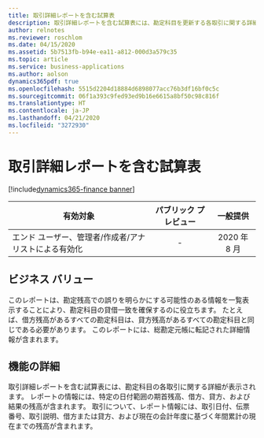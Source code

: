 ```yaml
---
title: 取引詳細レポートを含む試算表
description: 取引詳細レポートを含む試算表には、勘定科目を更新する各取引に関する詳細が表示されます。
author: relnotes
ms.reviewer: roschlom
ms.date: 04/15/2020
ms.assetid: 5b7513fb-b94e-ea11-a812-000d3a579c35
ms.topic: article
ms.service: business-applications
ms.author: aolson
dynamics365pdf: true
ms.openlocfilehash: 5515d2204d18884d6898077acc76b3df16bf0c5c
ms.sourcegitcommit: 06f1a393c9fed93ed9b16e6615a8bf50c98c816f
ms.translationtype: HT
ms.contentlocale: ja-JP
ms.lasthandoff: 04/21/2020
ms.locfileid: "3272930"
---
```

# <a name="trial-balance-with-transactional-detail-report"></a>取引詳細レポートを含む試算表
[!include[dynamics365-finance banner](../includes/dynamics365-finance.md)]

| 有効対象    |  パブリック プレビュー | 一般提供 | 
| ---------- | :----------: |:----------: |
|エンド ユーザー、管理者/作成者/アナリストによる有効化|-| 2020 年 8 月|


## <a name="business-value"></a>ビジネス バリュー
<!-- bv start -->
このレポートは、勘定残高での誤りを明らかにする可能性のある情報を一覧表示することにより、勘定科目の貸借一致を確保するのに役立ちます。 たとえば、借方残高があるすべての勘定科目は、貸方残高があるすべての勘定科目と同じである必要があります。 このレポートには、総勘定元帳に転記された詳細情報が含まれます。
<!-- bv end -->



## <a name="feature-details"></a>機能の詳細
<!--feature detail start -->
取引詳細レポートを含む試算表には、勘定科目の各取引に関する詳細が表示されます。 レポートの情報には、特定の日付範囲の期首残高、借方、貸方、および結果の残高が含まれます。 取引について、レポート情報には、取引日付、伝票番号、取引説明、借方または貸方、および現在の会計年度に基づく年間累計の現在までの残高が含まれます。
<!--feature detail end -->









